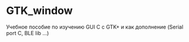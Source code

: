 # GTK_window
Учебное пособие по изучению GUI C с GTK+ и как дополнение (Serial port C, BLE lib ...)
